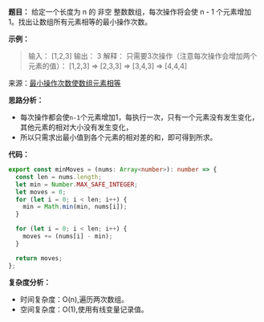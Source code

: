 **题目：** 给定一个长度为 n 的 非空 整数数组，每次操作将会使 n - 1 个元素增加 1。找出让数组所有元素相等的最小操作次数。

**示例：**

> 输入：
> [1,2,3]
> 输出：
> 3
> 解释：
> 只需要3次操作（注意每次操作会增加两个元素的值）：
> [1,2,3]  =>  [2,3,3]  =>  [3,4,3]  =>  [4,4,4]

来源：[最小操作次数使数组元素相等](https://leetcode-cn.com/problems/minimum-moves-to-equal-array-elements)



**思路分析：**

- 每次操作都会使`n-1`个元素增加1，每执行一次，只有一个元素没有发生变化，其他元素的相对大小没有发生变化，
- 所以只需求出最小值到各个元素的相对差的和，即可得到所求。

**代码：** 

```typescript
export const minMoves = (nums: Array<number>): number => {
  const len = nums.length;
  let min = Number.MAX_SAFE_INTEGER;
  let moves = 0;
  for (let i = 0; i < len; i++) {
    min = Math.min(min, nums[i]);
  }

  for (let i = 0; i < len; i++) {
    moves += (nums[i] - min);
  }

  return moves;
};

```

**复杂度分析：**

- 时间复杂度：O(n),遍历两次数组。
- 空间复杂度：O(1),使用有线变量记录值。